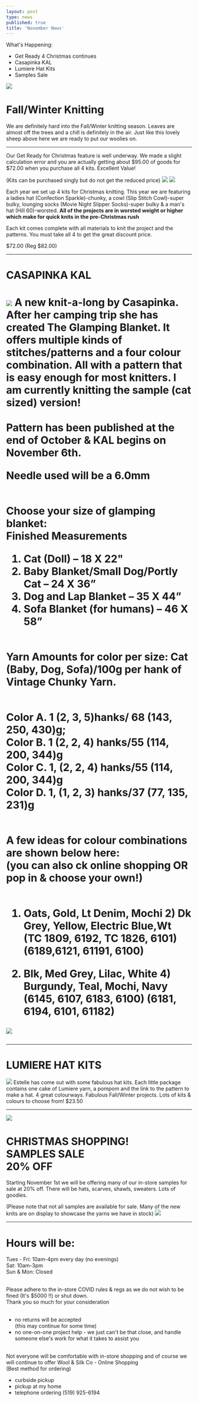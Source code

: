 ```yaml
---
layout: post
type: news
published: true
title: 'November News'
---
```


What's Happening:

- Get Ready 4 Christmas continues
- Casapinka KAL
- Lumiere Hat Kits
- Samples Sale

<img src="/img/sheep.jpg" /> 
<h1>Fall/Winter Knitting</h1>

We are definitely hard into the Fall/Winter knitting season. Leaves are almost off the trees and a chill is definitely in the air. Just like this lovely sheep above here we are ready to put our woolies on. 
 
<hr />
Our Get Ready for Christmas feature is well underway. We made a slight calculation error and you are actually getting about $95.00 of goods for $72.00 when you purchase all 4 kits. Excellent Value!

(Kits can be purchased singly but do not get the reduced price)
<img src="/img/xmas2020a.jpg" /> 
<img src="/img/xmas2020b.jpg" /> 

Each year we set up 4 kits for Christmas knitting. This year we are featuring a ladies hat (Confection Sparkle)-chunky, a cowl  (Slip Stitch Cowl)-super bulky,  lounging socks (Movie Night Slipper Socks)-super bulky & a man's hat (Hill 60)-worsted.
**All of the projects are in worsted weight or higher which make for quick knits in the pre-Christmas rush**

Each kit comes complete with all materials to knit the project and the patterns. You must take all 4 to get the great discount price.

$72.00  (Reg $82.00) 
<hr />
<h1>CASAPINKA KAL<h1>

<img src="/img/casapinka.jpg" /> 
A new knit-a-long by Casapinka. After her camping trip she has created The Glamping Blanket. It offers multiple kinds of stitches/patterns and a four colour combination. All with a pattern that is easy enough for most knitters.  I am currently knitting the sample (cat sized) version!
<br /><br />
Pattern has been published at the end of October & KAL begins on November 6th. 

Needle used will be a 6.0mm <br /><br />
 
Choose your size of glamping blanket:<br />
Finished Measurements<br />
1. Cat (Doll) – 18 X 22"<br />
2. Baby Blanket/Small Dog/Portly Cat – 24 X 36”   <br />
3. Dog and Lap Blanket – 35 X 44”   <br />
4. Sofa Blanket (for humans) – 46 X 58”<br /><br />
 
Yarn Amounts for color per size: Cat (Baby, Dog, Sofa)/100g per hank of Vintage Chunky Yarn.<br /><br />
 
Color A. 1 (2, 3, 5)hanks/ 68 (143, 250, 430)g;<br />
Color B. 1 (2, 2, 4) hanks/55 (114, 200, 344)g<br />
Color C. 1, (2, 2, 4) hanks/55 (114, 200, 344)g<br />
Color D. 1, (1, 2, 3) hanks/37 (77, 135, 231)g<br /><br />

A few ideas for colour combinations are shown below here:<br />
 (you can also ck online shopping OR pop in & choose your own!)<br /><br />

1) Oats, Gold, Lt Denim, Mochi    2) Dk Grey, Yellow, Electric Blue,Wt 
(TC 1809, 6192, TC 1826, 6101)       (6189,6121, 61191, 6100) 
                  
3) Blk, Med Grey, Lilac, White        4) Burgundy, Teal, Mochi, Navy
      (6145, 6107, 6183, 6100)             (6181, 6194, 6101, 61182)  
<img src="/img/casapinka.jpg" /> 
<hr />
<h1>LUMIERE HAT KITS</h1>
<img src="/img/lumiere.jpg" /> 
Estelle has come out with some fabulous hat kits. Each little package contains one cake of Lumiere yarn, a pompom and the link to the pattern to make a hat. 4 great colourways. Fabulous Fall/Winter projects.
Lots of kits & colours to choose from!
$23.50
<hr />
<img src="/img/xmas_sale.jpg" /> 
<h1>CHRISTMAS SHOPPING!<br />
SAMPLES SALE<br />
20%  OFF</h1>

Starting November 1st we will be offering many of our in-store samples for sale at 20% off. There will be hats, scarves, shawls, sweaters. Lots of goodies. 

(Please note that not all samples are available for sale. Many of the new knits are on display to showcase the yarns we have in stock)
<img src="/img/xmas_sale_b.jpg" /> 
<hr />
<h1>Hours will be:</h1>
Tues - Fri:  10am-4pm every day  (no evenings)<br />
Sat:  10am-3pm<br />
Sun & Mon:  Closed<br /><br />

Please adhere to the in-store COVID rules & regs as we do not wish to be fined (It's $5000 !!) or shut down.<br />
Thank you so much for your consideration<br /><br />

- no returns will be accepted <br />
   (this may continue for some time)<br />
- no one-on-one project help - we just can't be that
  close, and handle someone else's work for what
   it takes to assist you<br /><br />

Not everyone will be comfortable with in-store shopping and of course we will continue to offer
Wool & Silk Co - Online Shopping   <br />
(Best method for ordering)<br />
- curbside pickup<br />
- pickup at my home<br />
- telephone ordering  (519) 925-6194
